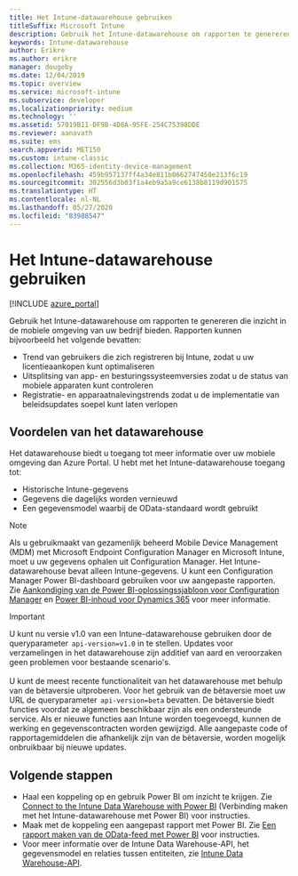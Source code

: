 ```yaml
---
title: Het Intune-datawarehouse gebruiken
titleSuffix: Microsoft Intune
description: Gebruik het Intune-datawarehouse om rapporten te genereren die inzicht in de mobiele omgeving van uw bedrijf bieden.
keywords: Intune-datawarehouse
author: Erikre
ms.author: erikre
manager: dougeby
ms.date: 12/04/2019
ms.topic: overview
ms.service: microsoft-intune
ms.subservice: developer
ms.localizationpriority: medium
ms.technology: ''
ms.assetid: 57019B11-DF9B-4D8A-95FE-254C75398DDE
ms.reviewer: aanavath
ms.suite: ems
search.appverid: MET150
ms.custom: intune-classic
ms.collection: M365-identity-device-management
ms.openlocfilehash: 459b957137ff4a34e811b0662747450e213f6c19
ms.sourcegitcommit: 302556d3b03f1a4eb9a5a9ce6138b8119d901575
ms.translationtype: HT
ms.contentlocale: nl-NL
ms.lasthandoff: 05/27/2020
ms.locfileid: "83988547"
---
```

# <a name="use-the-microsoft-intune-data-warehouse"></a>Het Intune-datawarehouse gebruiken

[!INCLUDE [azure_portal](../includes/azure_portal.md)]

Gebruik het Intune-datawarehouse om rapporten te genereren die inzicht in de mobiele omgeving van uw bedrijf bieden. Rapporten kunnen bijvoorbeeld het volgende bevatten:
- Trend van gebruikers die zich registreren bij Intune, zodat u uw licentieaankopen kunt optimaliseren
- Uitsplitsing van app- en besturingssysteemversies zodat u de status van mobiele apparaten kunt controleren
- Registratie- en apparaatnalevingstrends zodat u de implementatie van beleidsupdates soepel kunt laten verlopen

## <a name="data-warehouse-benefits"></a>Voordelen van het datawarehouse

Het datawarehouse biedt u toegang tot meer informatie over uw mobiele omgeving dan Azure Portal. U hebt met het Intune-datawarehouse toegang tot:

- Historische Intune-gegevens
- Gegevens die dagelijks worden vernieuwd
- Een gegevensmodel waarbij de OData-standaard wordt gebruikt

> [!Note]
> Als u gebruikmaakt van gezamenlijk beheerd Mobile Device Management (MDM) met Microsoft Endpoint Configuration Manager en Microsoft Intune, moet u uw gegevens ophalen uit Configuration Manager. Het Intune-datawarehouse bevat alleen Intune-gegevens. U kunt een Configuration Manager Power BI-dashboard gebruiken voor uw aangepaste rapporten. Zie [Aankondiging van de Power BI-oplossingssjabloon voor Configuration Manager](https://powerbi.microsoft.com/blog/sccm-solution-template) en [Power BI-inhoud voor Dynamics 365](https://docs.microsoft.com/dynamics365/unified-operations/dev-itpro/analytics/power-bi-home-page) voor meer informatie.

> [!Important]  
> U kunt nu versie v1.0 van een Intune-datawarehouse gebruiken door de queryparameter  `api-version=v1.0` in te stellen. Updates voor verzamelingen in het datawarehouse zijn additief van aard en veroorzaken geen problemen voor bestaande scenario's.<br><br>
> U kunt de meest recente functionaliteit van het datawarehouse met behulp van de bètaversie uitproberen. Voor het gebruik van de bètaversie moet uw URL de queryparameter  `api-version=beta` bevatten. De bètaversie biedt functies voordat ze algemeen beschikbaar zijn als een ondersteunde service. Als er nieuwe functies aan Intune worden toegevoegd, kunnen de werking en gegevenscontracten worden gewijzigd. Alle aangepaste code of rapportagemiddelen die afhankelijk zijn van de bètaversie, worden mogelijk onbruikbaar bij nieuwe updates.

## <a name="next-steps"></a>Volgende stappen

- Haal een koppeling op en gebruik Power BI om inzicht te krijgen. Zie [Connect to the Intune Data Warehouse with Power BI](reports-proc-get-a-link-powerbi.md) (Verbinding maken met het Intune-datawarehouse met Power BI) voor instructies.
- Maak met de koppeling een aangepast rapport met Power BI. Zie [Een rapport maken van de OData-feed met Power BI](reports-proc-create-with-odata.md) voor instructies.
- Voor meer informatie over de Intune Data Warehouse-API, het gegevensmodel en relaties tussen entiteiten,<!-- , and an example of creating a custom client to retrieve data,--> zie [Intune Data Warehouse-API](reports-nav-intune-data-warehouse.md).
